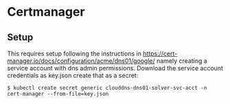 # Certmanager

## Setup

This requires setup following the instructions in https://cert-manager.io/docs/configuration/acme/dns01/google/ 
namely creating a service account with dns admin permissions. Download the service account credentials as key.json
create that as a secret:

```
$ kubectl create secret generic clouddns-dns01-solver-svc-acct -n cert-manager --from-file=key.json
```
